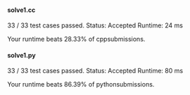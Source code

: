 #### solve1.cc

33 / 33 test cases passed.
Status: Accepted
Runtime: 24 ms

Your runtime beats 28.33% of cppsubmissions.


#### solve1.py

33 / 33 test cases passed.
Status: Accepted
Runtime: 80 ms

Your runtime beats 86.39% of pythonsubmissions.


